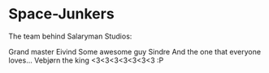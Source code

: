 ﻿# Space-Junkers

The team behind Salaryman Studios:

Grand master Eivind
Some awesome guy Sindre
And the one that everyone loves... Vebjørn the king <3<3<3<3<3<3<3 :P
